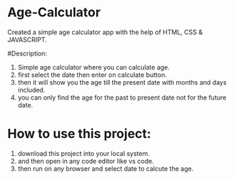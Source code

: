 # Age-Calculator
Created a simple age calculator app with the help of HTML, CSS &amp; JAVASCRIPT.

#Description:

1. Simple age calculator where you can calculate age.
2. first select the date then enter on calculate button.
3. then it will show you the age till the present date with months and days included.
4. you can only find the age for the past to present date not for the future date. 

# How to use this project:

1. download this project into your local system.
2. and then open in any code editor like vs code.
3. then run on any browser and select date to calcute the age.
